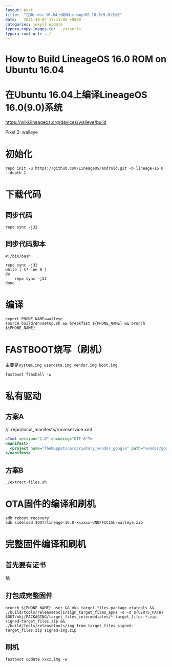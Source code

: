 ```yaml
---
layout: post
title:  "在Ubuntu 16.04上编译LineageOS 16.0(9.0)系统"
date:   2021-10-07 17:11:05 +0800
categories: jekyll update
typora-copy-images-to: ../asserts
typora-root-url: ../
---
```


# How to Build LineageOS 16.0 ROM on Ubuntu 16.04
# 在Ubuntu 16.04上编译LineageOS 16.0(9.0)系统

https://wiki.lineageos.org/devices/walleye/build

Pixel 2: walleye


# 初始化
```shell
repo init -u https://github.com/LineageOS/android.git -b lineage-16.0 --depth 1
```

# 下载代码
## 同步代码
```
repo sync -j32
```

## 同步代码脚本
```shell
#!/bin/bash

repo sync -j32
while [ $? -ne 0 ]
do
    repo sync -j32
done
```

# 编译
```
export PHONE_NAME=walleye
source build/envsetup.sh && breakfast ${PHONE_NAME} && brunch ${PHONE_NAME}
```
# FASTBOOT烧写（刷机）
主要是`system.img userdata.img vendor.img boot.img`
```
fastboot flashall -w
```

# 私有驱动
## 方案A
// .repo/local_manifests/roomservice.xml
```xml
<?xml version="1.0" encoding="UTF-8"?>
<manifest>
  <project name="TheMuppets/proprietary_vendor_google" path="vendor/google" remote="github"/>
</manifest>
```
## 方案B
```
./extract-files.sh
```

# OTA固件的编译和刷机
```
adb reboot recovery
adb sideload $OUT/lineage-16.0-xxxxxx-UNOFFICIAL-walleye.zip
```

# 完整固件编译和刷机
## 首先要有证书
略
## 打包成完整固件 
```
brunch ${PHONE_NAME} user && mka target-files-package otatools && ./build/tools/releasetools/sign_target_files_apks -o -d ${CERTS_PATH} $OUT/obj/PACKAGING/target_files_intermediates/*-target_files-*.zip signed-target_files.zip && ./build/tools/releasetools/img_from_target_files signed-target_files.zip signed-img.zip
```
## 刷机
```
fastboot update xxxx.img -w
```
